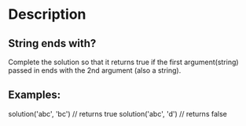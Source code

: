 # Description 

## String ends with?

Complete the solution so that it returns true if the first argument(string) passed in ends with the 2nd argument (also a string).

## Examples:

solution('abc', 'bc') // returns true
solution('abc', 'd') // returns false

